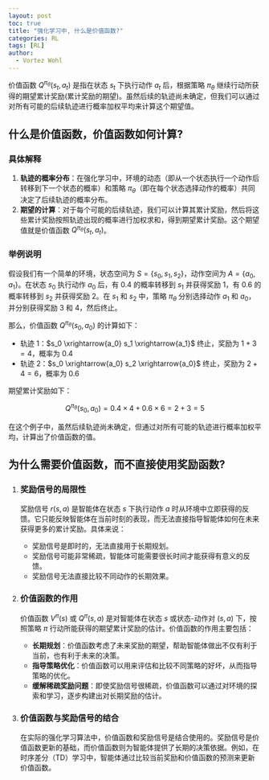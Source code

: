 ```yaml
---
layout: post
toc: true
title: "强化学习中, 什么是价值函数?"
categories: RL
tags: [RL]
author:
  - Vortez Wohl
---
```

价值函数 $Q^{\pi_{\theta}}(s_t, a_t)$ 是指在状态 $s_t$ 下执行动作 $a_t$ 后，根据策略 $\pi_{\theta}$ 继续行动所获得的期望累计奖励(累计奖励的期望)。虽然后续的轨迹尚未确定，但我们可以通过对所有可能的后续轨迹进行概率加权平均来计算这个期望值。

## 什么是价值函数，价值函数如何计算?

### 具体解释
1. **轨迹的概率分布**：在强化学习中，环境的动态（即从一个状态执行一个动作后转移到下一个状态的概率）和策略 $\pi_{\theta}$（即在每个状态选择动作的概率）共同决定了后续轨迹的概率分布。
2. **期望的计算**：对于每个可能的后续轨迹，我们可以计算其累计奖励，然后将这些累计奖励按照轨迹出现的概率进行加权求和，得到期望累计奖励。这个期望值就是价值函数 $Q^{\pi_{\theta}}(s_t, a_t)$。

### 举例说明
假设我们有一个简单的环境，状态空间为 $S = \{s_0, s_1, s_2\}$，动作空间为 $A = \{a_0, a_1\}$。在状态 $s_0$ 执行动作 $a_0$ 后，有 0.4 的概率转移到 $s_1$ 并获得奖励 1，有 0.6 的概率转移到 $s_2$ 并获得奖励 2。在 $s_1$ 和 $s_2$ 中，策略 $\pi_{\theta}$ 分别选择动作 $a_1$ 和 $a_0$，并分别获得奖励 3 和 4，然后终止。

那么，价值函数 $Q^{\pi_{\theta}}(s_0, a_0)$ 的计算如下：
- 轨迹 1：$s_0 \xrightarrow{a_0} s_1 \xrightarrow{a_1}$ 终止，奖励为 $1 + 3 = 4$，概率为 $0.4$
- 轨迹 2：$s_0 \xrightarrow{a_0} s_2 \xrightarrow{a_0}$ 终止，奖励为 $2 + 4 = 6$，概率为 $0.6$

期望累计奖励如下：

$$
Q^{\pi_{\theta}}(s_0, a_0) = 0.4 \times 4 + 0.6 \times 6 = 2 + 3 = 5
$$

在这个例子中，虽然后续轨迹尚未确定，但通过对所有可能的轨迹进行概率加权平均，计算出了价值函数的值。

## 为什么需要价值函数，而不直接使用奖励函数?

1. ### 奖励信号的局限性
  
    奖励信号 $r(s, a)$ 是智能体在状态 $s$ 下执行动作 $a$ 时从环境中立即获得的反馈。它只能反映智能体在当前时刻的表现，而无法直接指导智能体如何在未来获得更多的累计奖励。具体来说：

    - 奖励信号是即时的，无法直接用于长期规划。
    - 奖励信号可能非常稀疏，智能体可能需要很长时间才能获得有意义的反馈。
    - 奖励信号无法直接比较不同动作的长期效果。

2. ### 价值函数的作用

    价值函数 $V^{\pi}(s)$ 或 $Q^{\pi}(s, a)$ 是对智能体在状态 $s$ 或状态-动作对 $(s, a)$ 下，按照策略 $\pi$ 行动所能获得的期望累计奖励的估计。价值函数的作用主要包括：

    - **长期规划**：价值函数考虑了未来奖励的期望，帮助智能体做出不仅有利于当前，也有利于未来的决策。
    - **指导策略优化**：价值函数可以用来评估和比较不同策略的好坏，从而指导策略的优化。
    - **缓解稀疏奖励问题**：即使奖励信号很稀疏，价值函数可以通过对环境的探索和学习，逐步构建出对长期奖励的估计。

3. ### 价值函数与奖励信号的结合
  
    在实际的强化学习算法中，价值函数和奖励信号是结合使用的。奖励信号是价值函数更新的基础，而价值函数则为智能体提供了长期的决策依据。例如，在时序差分（TD）学习中，智能体通过比较当前奖励和价值函数的预测来更新价值函数。


